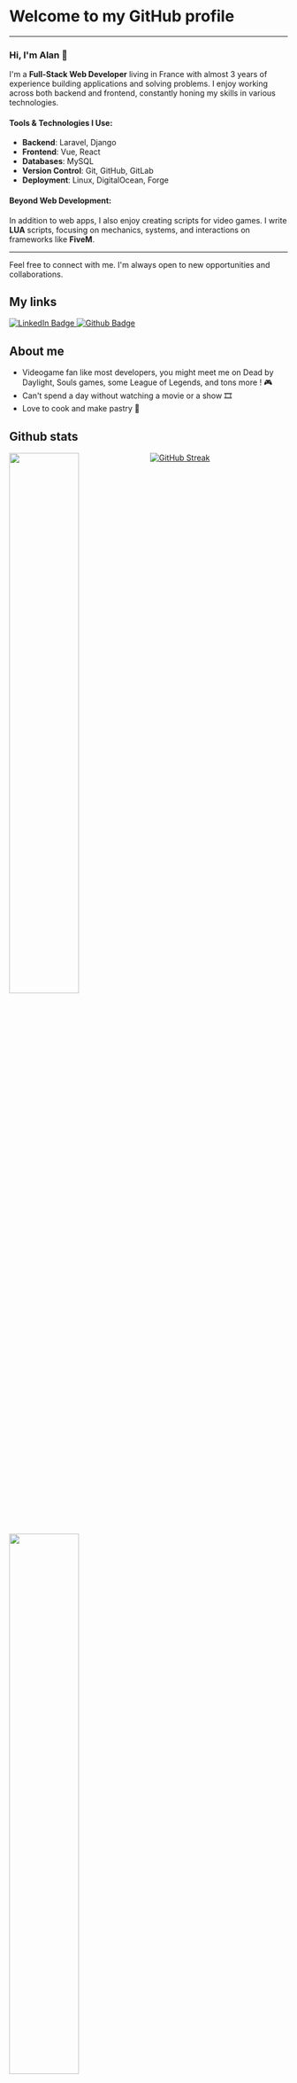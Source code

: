 # Welcome to my GitHub profile

---
### Hi, I'm Alan 👋

I'm a **Full-Stack Web Developer** living in France with almost 3 years of experience building applications and solving problems. I enjoy working across both backend and frontend, constantly honing my skills in various technologies.

#### Tools & Technologies I Use:

- **Backend**: Laravel, Django
- **Frontend**: Vue, React
- **Databases**: MySQL
- **Version Control**: Git, GitHub, GitLab
- **Deployment**: Linux, DigitalOcean, Forge

#### Beyond Web Development:

In addition to web apps, I also enjoy creating scripts for video games. I write **LUA** scripts, focusing on mechanics, systems, and interactions on frameworks like **FiveM**.

---

Feel free to connect with me. I'm always open to new opportunities and collaborations.


## My links

<div id="badges">
  <a 
     target="_blank"
     alt="Linkedin profile"
     href="https://www.linkedin.com/in/alan-houdus-63b369218/"
   >
    <img src="https://img.shields.io/badge/LinkedIn-blue?style=for-the-badge&logo=linkedin&logoColor=white" alt="LinkedIn Badge"/>
  </a> 
  <a 
   target="_blank"
   alt="Github profile"
   href="https://github.com/alanhoudus/"
   >
    <img src="https://img.shields.io/badge/GitHub-%2312100E.svg?&style=for-the-badge&logo=Github&logoColor=white" alt="Github Badge"/>
  </a> 
  
</div>

## About me

- Videogame fan like most developers, you might meet me on Dead by Daylight, Souls games, some League of Legends, and tons more ! 🎮
- Can't spend a day without watching a movie or a show 🎞️
- Love to cook and make pastry 🍲

## Github stats


[<img align="left" width="50%" src="https://github-readme-stats-ouuan.vercel.app/api?username=alanhoudus&theme=dark&show_icons=true">](https://metrics.lecoq.io/alanhoudus#gh-dark-mode-only)
[<img align="left" width="50%" src="https://github-readme-stats-ouuan.vercel.app/api?username=alanhoudus&show_icons=true">](https://metrics.lecoq.io/alanhoudus#gh-light-mode-only)

[![GitHub Streak](http://github-readme-streak-stats.herokuapp.com?user=alanhoudus&theme=dark&background=000000)](https://git.io/streak-stats)

<img src="https://komarev.com/ghpvc/?username=alanhoudus&style=flat-square&color=blue" alt=""/>



